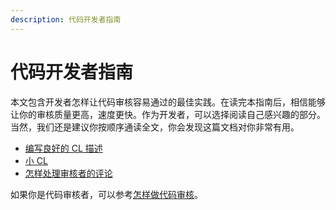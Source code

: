 ```yaml
---
description: 代码开发者指南
---
```


# 代码开发者指南

本文包含开发者怎样让代码审核容易通过的最佳实践。在读完本指南后，相信能够让你的审核质量更高，速度更快。作为开发者，可以选择阅读自己感兴趣的部分。当然，我们还是建议你按顺序通读全文，你会发现这篇文档对你非常有用。

* [编写良好的 CL 描述](cl-descriptions.md)
* [小 CL ](small-cls.md) 
* [怎样处理审核者的评论](handling-comments.md)

如果你是代码审核者，可以参考[怎样做代码审核](../index/)。

